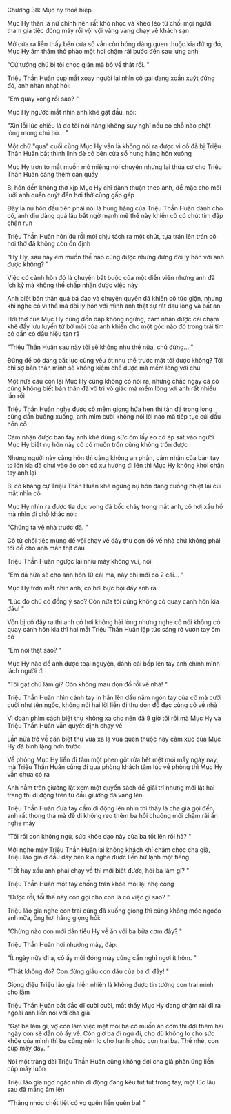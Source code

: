 




Chương 38: Mục hy thoả hiệp

Mục Hy thân là nữ chính nên rất khó nhọc và khéo léo từ chối mọi người tham gia tiệc đóng máy rồi vội vội vàng vàng chạy về khách sạn

Mở cửa ra liền thấy bên cửa sổ vẫn còn bóng dáng quen thuộc kia đứng đó, Mục Hy âm thầm thở phào một hơi chậm rãi bước đến sau lưng anh

"Cứ tưởng chú bị tôi chọc giận mà bỏ về thật rồi. "

Triệu Thần Huân cụp mắt xoay người lại nhìn cô gái đang xoắn xuýt đứng đó, anh nhàn nhạt hỏi:

"Em quay xong rồi sao? "

Mục Hy ngước mắt nhìn anh khẽ gật đầu, nói:

"Xin lỗi lúc chiều là do tôi nói năng không suy nghĩ nếu có chỗ nào phật lòng mong chú bỏ... "

Một chữ "qua" cuối cùng Mục Hy vẫn là không nói ra được vì cô đã bị Triệu Thần Huân bất thình lình đè cô bên cửa sổ hung hăng hôn xuống

Mục Hy trợn to mắt muốn mở miệng nói chuyện nhưng lại thừa cơ cho Triệu Thần Huân càng thêm càn quấy

Bị hôn đến không thở kịp Mục Hy chỉ đành thuận theo anh, để mặc cho môi lưỡi anh quấn quýt đến hơi thở cũng gấp gáp

Đây là nụ hôn đầu tiên phải nói là hung hăng của Triệu Thần Huân dành cho cô, anh dịu dàng quá lâu bất ngờ mạnh mẽ thế này khiến cô có chút tim đập chân run

Triệu Thần Huân hôn đủ rồi mới chịu tách ra một chút, tựa trán lên trán cô hơi thở đã không còn ổn định

"Hy Hy, sau này em muốn thế nào cũng được nhưng đừng đòi ly hôn với anh được không? "

Việc có cảnh hôn đó là chuyện bắt buộc của một diễn viên nhưng anh đã ích kỷ mà không thể chấp nhận được việc này

Anh biết bản thân quá bá đạo và chuyên quyền đã khiến cô tức giận, nhưng khi nghe cô vì thế mà đòi ly hôn với mình anh thật sự rất đau lòng và bất an

Hơi thở của Mục Hy cũng dồn dập không ngừng, cảm nhận được cái chạm khẽ đầy lưu luyến từ bờ môi của anh khiến cho một góc nào đó trong trái tim cô dần có dấu hiệu tan rã

"Triệu Thần Huân sau này tôi sẽ không như thế nữa, chú đừng... "

Đừng để bộ dáng bất lực cùng yếu ớt như thế trước mặt tôi được không? Tôi chỉ sợ bản thân mình sẽ không kiềm chế được mà mềm lòng với chú

Một nửa câu còn lại Mục Hy cũng không có nói ra, nhưng chắc ngay cả cô cũng không biết bản thân đã vô tri vô giác mà mềm lòng với anh rất nhiều lần rồi

Triệu Thần Huân nghe được cô mềm giọng hứa hẹn thì tản đá trong lòng cũng dần buông xuống, anh mỉm cười không nói lời nào mà tiếp tục cúi đầu hôn cô

Cảm nhận được bàn tay anh khẽ dùng sức ôm lấy eo cô ép sát vào người Mục Hy biết nụ hôn này cô có muốn trốn cũng không trốn được

Nhưng người này càng hôn thì càng không an phận, cảm nhận của bàn tay to lớn kia đã chui vào áo còn có xu hướng đi lên thì Mục Hy không khỏi chặn tay anh lại

Bị cô kháng cự Triệu Thần Huân khẽ ngừng nụ hôn đang cuồng nhiệt lại cúi mắt nhìn cô

Mục Hy nhìn ra được tia dục vọng đã bốc cháy trong mắt anh, cô hơi xấu hổ mà nhìn đi chỗ khác nói:

"Chúng ta về nhà trước đã. "

Cô từ chối tiệc mừng để vội chạy về đây thu dọn đồ về nhà chứ không phải tới để cho anh mần thịt đâu

Triệu Thần Huân ngược lại nhíu mày không vui, nói:

"Em đã hứa sẽ cho anh hôn 10 cái mà, này chỉ mới có 2 cái... "

Mục Hy trợn mắt nhìn anh, có hơi bực bội đẩy anh ra

"Lúc đó chú có đồng ý sao? Còn nữa tôi cũng không có quay cảnh hôn kia đâu! "

Vốn bị cô đẩy ra thì anh có hơi không hài lòng nhưng nghe cô nói không có quay cảnh hôn kia thì hai mắt Triệu Thần Huân lập tức sáng rỡ vươn tay ôm cô

"Em nói thật sao? "

Mục Hy nào để anh được toại nguyện, đánh cái bốp lên tay anh chính mình lách người đi

"Tôi gạt chú làm gì? Còn không mau dọn đồ rồi về nhà! "

Triệu Thần Huân nhìn cánh tay in hẳn lên dấu năm ngón tay của cô mà cười cười như tên ngốc, không nói hai lời liền đi thu dọn đồ đạc cùng cô về nhà

Vì đoàn phim cách biệt thự không xa cho nên đã 9 giờ tối rồi mà Mục Hy và Triệu Thần Huân vẫn quyết định chạy về

Lần nữa trở về căn biệt thự vừa xa lạ vừa quen thuộc này cảm xúc của Mục Hy đã bình lặng hơn trước

Về phòng Mục Hy liền đi tắm một phen gột rửa hết mệt mỏi mấy ngày nay, mà Triệu Thần Huân cũng đi qua phòng khách tắm lúc về phòng thì Mục Hy vẫn chưa có ra

Anh nằm trên giường lật xem một quyển sách để giải trí nhưng mới lật hai trang thì di động trên tủ đầu giường đã vang lên

Triệu Thần Huân đưa tay cầm di động lên nhìn thì thấy là cha già gọi đến, anh rất thong thả mà để di không reo thêm ba hồi chuông mới chậm rãi ấn nghe máy

"Tối rồi còn không ngủ, sức khỏe dạo này của ba tốt lên rồi hả? "

Mới nghe máy Triệu Thần Huân lại không khách khí châm chọc cha già, Triệu lão gia ở đầu dây bên kia nghe được liền hừ lạnh một tiếng

"Tốt hay xấu anh phải chạy về thì mới biết được, hỏi ba làm gì? "

Triệu Thần Huân một tay chống trán khóe môi lại nhẹ cong

"Được rồi, tối thế này còn gọi cho con là có việc gì sao? "

Triệu lão gia nghe con trai cũng đã xuống giọng thì cũng không móc ngoéo anh nữa, ông hơi hắng giọng hỏi:

"Chừng nào con mới dẫn tiểu Hy về ăn với ba bữa cơm đây? "

Triệu Thần Huân hơi nhướng mày, đáp:

"Ít ngày nữa đi ạ, cô ấy mới đóng máy cũng cần nghỉ ngơi ít hôm. "

"Thật không đó? Con đừng giấu con dâu của ba đi đấy! "

Giọng điệu Triệu lão gia hiển nhiên là không được tin tưởng con trai mình cho lắm

Triệu Thần Huân bất đắc dĩ cười cười, mắt thấy Mục Hy đang chậm rãi đi ra ngoài anh liền nói với cha già

"Gạt ba làm gì, vợ con làm việc mệt mỏi ba có muốn ăn cơm thì đợi thêm hai ngày con sẽ dẫn cô ấy về. Còn giờ ba đi ngủ đi, cho dù không lo cho sức khỏe của mình thì ba cũng nên lo cho hạnh phúc con trai ba. Thế nhé, con cúp máy đây. "

Nói một tràng dài Triệu Thần Huân cũng không đợi cha già phản ứng liền cúp máy luôn

Triệu lão gia ngơ ngác nhìn di động đang kêu tút tút trong tay, một lúc lâu sau đã mắng ầm lên

"Thằng nhóc chết tiệt có vợ quên liền quên ba! "




